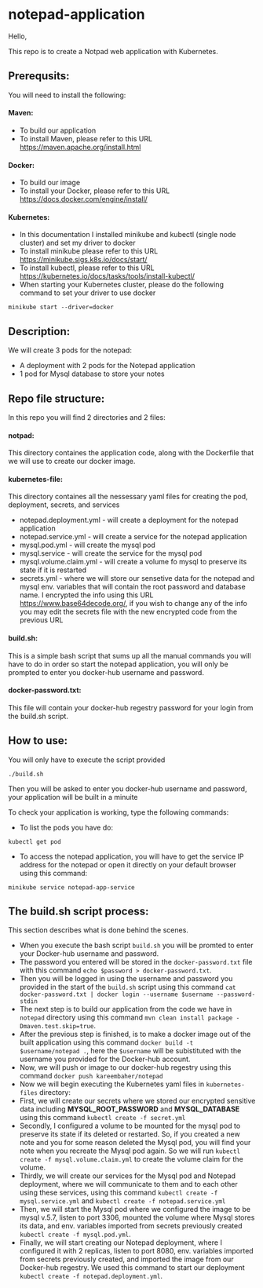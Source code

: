 # notepad-application

Hello,

This repo is to create a Notpad web application with Kubernetes.

## Prerequsits:
You will need to install the following:
#### Maven:
- To build our application
- To install Maven, please refer to this URL https://maven.apache.org/install.html

#### Docker:
- To build our image
- To install your Docker, please refer to this URL https://docs.docker.com/engine/install/

#### Kubernetes:
- In this documentation I installed minikube and kubectl (single node cluster) and set my driver to docker
- To install minikube please refer to this URL https://minikube.sigs.k8s.io/docs/start/
- To install kubectl, please refer to this URL https://kubernetes.io/docs/tasks/tools/install-kubectl/
- When starting your Kubernetes cluster, please do the following command to set your driver to use docker
```
minikube start --driver=docker
```

## Description:
We will create 3 pods for the notepad:
- A deployment with 2 pods for the Notepad application
- 1 pod for Mysql database to store your notes

## Repo file structure:
In this repo you will find 2 directories and 2 files:
#### notpad:
This directory containes the application code, along with the Dockerfile that we will use to create our docker image.

#### kubernetes-file:
This directory containes all the nessessary yaml files for creating the pod, deployment, secrets, and services
- notepad.deployment.yml - will create a deployment for the notepad application
- notepad.service.yml - will create a service for the notepad application
- mysql.pod.yml - will create the mysql pod
- mysql.service - will create the service for the mysql pod
- mysql.volume.claim.yml - will create a volume fo mysql to preserve its state if it is restarted
- secrets.yml - where we will store our sensetive data for the notepad and mysql env. variables that will contain the root password and database name. I encrypted the info using this URL https://www.base64decode.org/, if you wish to change any of the info you may edit the secrets file with the new encrypted code from the previous URL

#### build.sh:
This is a simple bash script that sums up all the manual commands you will have to do in order so start the notepad application, you will only be prompted to enter you docker-hub username and password.

#### docker-password.txt:
This file will contain your docker-hub regestry password for your login from the build.sh script.

## How to use:
You will only have to execute the script provided
```
./build.sh
```
Then you will be asked to enter you docker-hub username and password, your application will be built in a minuite

To check your application is working, type the following commands:
- To list the pods you have do:
```
kubectl get pod
```

- To access the notepad application, you will have to get the service IP address for the notepad or open it directly on your default browser using this command:
```
minikube service notepad-app-service
```

## The build.sh script process:
This section describes what is done behind the scenes.

- When you execute the bash script `build.sh` you will be promted to enter your Docker-hub username and password.
- The password you entered will be stored in the `docker-password.txt` file with this command `echo $password > docker-password.txt`.
- Then you will be logged in using the username and password you provided in the start of the `build.sh` script using this command `cat docker-password.txt | docker login --username $username --password-stdin`
- The next step is to build our application from the code we have in `notepad` directory using this command `mvn clean install package -Dmaven.test.skip=true`.
- After the previous step is finished, is to make a docker image out of the built application using this command `docker build -t $username/notepad .`, here the `$username` will be subistituted with the username you provided for the Docker-hub account.
- Now, we will push or image to our docker-hub regestry using this command `docker push kareembaher/notepad`
- Now we will begin executing the Kubernetes yaml files in `kubernetes-files` directory:
- First, we will create our secrets where we stored our encrypted sensitive data including **MYSQL_ROOT_PASSWORD** and **MYSQL_DATABASE** using this command `kubectl create -f secret.yml`
- Secondly, I configured a volume to be mounted for the mysql pod to preserve its state if its deleted or restarted. So, if you created a new note and you for some reason deleted the Mysql pod, you will find your note when you recreate the Mysql pod again. So we will run `kubectl create -f mysql.volume.claim.yml` to create the volume claim for the volume.
- Thirdly, we will create our services for the Mysql pod and Notepad deployment, where we will communicate to them and to each other using these services, using this command `kubectl create -f mysql.service.yml` and `kubectl create -f notepad.service.yml`
- Then, we will start the Mysql pod where we configured the image to be mysql v.5.7, listen to port 3306, mounted the volume where Mysql stores its data, and env. variables imported from secrets previously created `kubectl create -f mysql.pod.yml`.
- Finally, we will start creating our Notepad deployment, where I configured it with 2 replicas, listen to port 8080, env. variables imported from secrets previously created, and imported the image from our Docker-hub regestry. We used this command to start our deployment `kubectl create -f notepad.deployment.yml`.